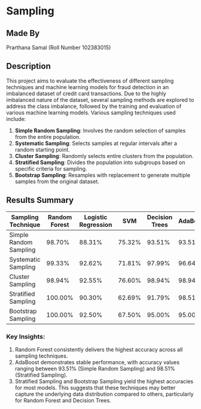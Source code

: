 # Sampling

## Made By
Prarthana Samal (Roll Number 102383015)

## Description
This project aims to evaluate the effectiveness of different sampling techniques and machine learning models for fraud detection in an imbalanced dataset of credit card transactions. Due to the highly imbalanced nature of the dataset, several sampling methods are explored to address the class imbalance, followed by the training and evaluation of various machine learning models.
Various sampling techniques used include:
1. **Simple Random Sampling**: Involves the random selection of samples from the entire population.
2. **Systematic Sampling**: Selects samples at regular intervals after a random starting point.
3. **Cluster Sampling**: Randomly selects entire clusters from the population.
4. **Stratified Sampling**: Divides the population into subgroups based on specific criteria for sampling.
5. **Bootstrap Sampling**: Resamples with replacement to generate multiple samples from the original dataset.


## Results Summary
| **Sampling Technique**  | **Random Forest** | **Logistic Regression** | **SVM**    | **Decision Trees** | **AdaBoost** |
|--------------------------|-------------------|--------------------------|------------|--------------------|--------------|
| Simple Random Sampling   | 98.70%           | 88.31%                  | 75.32%     | 93.51%             | 93.51%       |
| Systematic Sampling      | 99.33%           | 92.62%                  | 71.81%     | 97.99%             | 96.64%       |
| Cluster Sampling         | 98.94%           | 92.55%                  | 76.60%     | 98.94%             | 98.94%       |
| Stratified Sampling      | 100.00%          | 90.30%                  | 62.69%     | 91.79%             | 98.51%       |
| Bootstrap Sampling       | 100.00%          | 92.50%                  | 67.50%     | 95.00%             | 95.00%       |

### Key Insights:
1. Random Forest consistently delivers the highest accuracy across all sampling techniques.
2. AdaBoost demonstrates stable performance, with accuracy values ranging between 93.51% (Simple Random Sampling) and 98.51% (Stratified Sampling).
3. Stratified Sampling and Bootstrap Sampling yield the highest accuracies for most models. This suggests that these techniques may better capture the underlying data distribution compared to others, particularly for Random Forest and Decision Trees.



